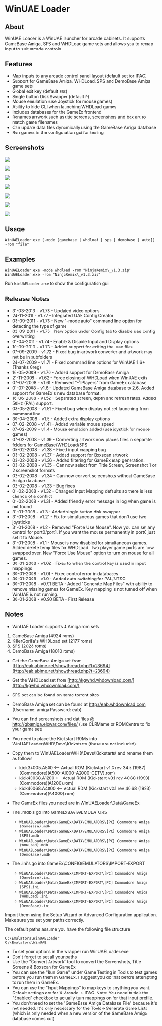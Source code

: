 # WinUAE Loader

## About

WinUAE Loader is a WinUAE launcher for arcade cabinets. It supports GameBase Amiga, SPS and WHDLoad game sets and allows you to remap input to suit arcade controls.

## Features

- Map inputs to any arcade control panel layout (default set for IPAC)
- Support for GameBase Amiga, WHDLoad, SPS and DemoBase Amiga game sets
- Global exit key (default `ESC`)
- Single button Disk Swapper (default `P`)
- Mouse emulation (use Joystick for mouse games)
- Ability to hide CLI when launching WHDLoad games
- Includes databases for the GameEx frontend
- Renames artwork such as title screens, screenshots and box art to match game filenames
- Can update data files dynamically using the GameBase Amiga database
- Run games in the configuration gui for testing

## Screenshots

![](/.github/img/WinUAELoader01.png)

![](/.github/img/WinUAELoader02.png)

![](/.github/img/WinUAELoader03.png)

![](/.github/img/WinUAELoader04.png)

![](/.github/img/WinUAELoader05.png)

![](/.github/img/WinUAELoader06.png)

![](/.github/img/WinUAELoader07.png)

## Usage

```
WinUAELoader.exe [-mode [gamebase | whdload | sps | demobase | auto]] -rom "file"
```

## Examples

```
WinUAELoader.exe -mode whdload -rom "NinjaRemix\_v1.3.zip"
WinUAELoader.exe -rom "NinjaRemix\_v1.3.zip"
```
Run `WinUAELoader.exe` to show the configuration gui

## Release Notes

- 31-03-2013 - v1.78 - Updated video options
- 24-11-2011 - v1.77 - Integrated UAE Config Creator
- 03-09-2011 - v1.76 - New "-mode auto" command line option for detecting the type of game
- 02-09-2011 - v1.75 - New option under Config tab to disable uae config overwriting
- 01-04-2011 - v1.74 - Enable & Disable Input and Display options
- 10-09-2010 - v1.73 - Added support for editing the .uae files
- 07-09-2009 - v1.72 - Fixed bug in artwork converter and artwork may not be in subfolders
- 24-07-2009 - v1.71 - Fixed command line options for WinUAE 1.6+ (Thanks Greg)
- 16-05-2009 - v1.70 - Added support for DemoBase Amiga
- 21-11-2008 - v1.62 - Force closing of WHDLoad when WinUAE exits
- 07-07-2008 - v1.61 - Removed "-1 Players" from GameEx database
- 01-07-2008 - v1.6 - Updated GameBase Amiga database to 2.6. Added support for GameEx's new database format.
- 16-06-2008 - v1.52 - Separated screen, depth and refresh rates. Added 50Hz (PAL) support.
- 08-05-2008 - v1.51 - Fixed bug when display not set launching from command line
- 30-04-2008 - v1.5 - Added extra display options
- 07-02-2008 - v1.41 - Added variable mouse speed
- 07-02-2008 - v1.4 - Mouse emulation added (use joystick for mouse games)
- 07-02-2008 - v1.39 - Converting artwork now places files in separate folders for GameBase/WHDLoad/SPS
- 05-02-2008 - v1.38 - Fixed input mapping bug
- 03-02-2008 - v1.37 - Added support for Boxscan artwork
- 03-02-2008 - v1.36 - Added filtering for GameEx map generation.
- 03-02-2008 - v1.35 - Can now select from Title Screen, Screenshot 1 or 2 screenshot formats
- 02-02-2008 - v1.34 - Can now convert screenshots without GameBase Amiga database
- 02-02-2008 - v1.33 - Bug fixes
- 01-02-2008 - v1.32 - Changed Input Mapping defaults so there is less chance of a conflict
- 01-02-2008 - v1.31 - Added friendly error message in log when game is not found
- 31-01-2008 - v1.3 - Added single button disk swapper
- 31-01-2008 - v1.21 - Fix for simultaneous games that don't use two joysticks
- 31-01-2008 - v1.2 - Removed "Force Use Mouse". Now you can set any control for port0/port1. If you want the mouse permanently in port0 just set it to Mouse.
- 31-01-2008 - v1.1 - Mouse is now disabled for simultaneous games. Added delete temp files for WHDLoad. Two player game ports are now swapped over. New "Force Use Mouse" option to turn on mouse for all games.
- 30-01-2008 - v1.02 - Fixes to when the control key is used in input mappings
- 30-01-2008 - v1.01 - Fixed control error in databases
- 30-01-2008 - v1.0 - Added auto switching for PAL/NTSC
- 30-01-2008 - v0.91 BETA - Added "Generate Map Files" with ability to remove missing games for GameEx. Key mapping is not turned off when WinUAE is not running.
- 30-01-2008 - v0.90 BETA - First Release

## Notes

- WinUAE Loader supports 4 Amiga rom sets

1. GameBase Amiga (4924 roms)
2. KillerGorilla's WHDLoad set (2177 roms)
3. SPS (2028 roms)
4. DemoBase Amiga (18010 roms)

- Get the GameBase Amiga set from [http://eab.abime.net/showthread.php?t=23694](http://eab.abime.net/showthread.php?t=23694)
- Get the WHDLoad set from [http://kgwhd.whdownload.com/](http://kgwhd.whdownload.com/)
- SPS set can be found on some torrent sites
- DemoBase Amiga set can be found at http://eab.whdownload.com (Username: amiga Password: eab)
- You can find screenshots and dat files @ http://gbamiga.elowar.com/files/ (use CLRMame or ROMCentre to fix your game set)
- You need to place the Kickstart ROMs into WinUAELoader\\WHD\\Devs\\Kickstarts (these are not included)

- Copy them to WinUAELoader\\WHD\\Devs\\Kickstarts\\ and rename them as follows

    - kick34005.A500 <-- Actual ROM (Kickstart v1.3 rev 34.5 (1987)(Commodore)(A500-A1000-A2000-CDTV).rom)
    - kick40068.A1200 <-- Actual ROM (Kickstart v3.1 rev 40.68 (1993)(Commodore)(A1200).rom)
    - kick40068.A4000 <-- Actual ROM (Kickstart v3.1 rev 40.68 (1993)(Commodore)(A4000).rom)

- The GameEx files you need are in WinUAELoader\Data\GameEx

- The .mdb's go into GameEx\DATA\EMULATORS

    - `WinUAELoader\Data\GameEx\DATA\EMULATORS\[PC] Commodore Amiga (GameBase).mdb`
    - `WinUAELoader\Data\GameEx\DATA\EMULATORS\[PC] Commodore Amiga (SPS).mdb`
    - `WinUAELoader\Data\GameEx\DATA\EMULATORS\[PC] Commodore Amiga (WHDLoad).mdb`
    - `WinUAELoader\Data\GameEx\DATA\EMULATORS\[PC] Commodore Amiga (DemoBase).mdb`

- The .ini's go into GameEx\CONFIG\EMULATORS\IMPORT-EXPORT

    - `WinUAELoader\Data\GameEx\IMPORT-EXPORT\[PC] Commodore Amiga (GameBase).ini`
    - `WinUAELoader\Data\GameEx\IMPORT-EXPORT\[PC] Commodore Amiga (SPS).ini`
    - `WinUAELoader\Data\GameEx\IMPORT-EXPORT\[PC] Commodore Amiga (WHDLoad).ini`
    - `WinUAELoader\Data\GameEx\IMPORT-EXPORT\[PC] Commodore Amiga (DemoBase).ini`

Import them using the Setup Wizard or Advanced Configuration application. Make sure you set your paths correctly.

The default paths assume you have the following file structure

```
C:\Emulators\WinUAELoader
C:\Emulators\WinUAE
```

- To set your options in the wrapper run WinUAELoader.exe
- Don't forget to set all your paths
- Use the "Convert Artwork" tool to convert the Screenshots, Title Screens & Boxscan for GameEx
- You can use the "Run Game" under Game Testing in Tools to test games before you run them in GameEx. I suggest you do that before attempting to run them in GameEx.
- You can use the "Input Mappings" to map keys to anything you want. Default settings are for X-Arcade -> IPAC. Note: You need to tick the "Enabled" checkbox to actually turn mappings on for that input profile.
- You don't need to set the "GameBase Amiga Database File" because it's not needed. It's only necessary for the Tools->Generate Game Lists (which is only needed when a new version of the GameBase Amiga database comes out)

